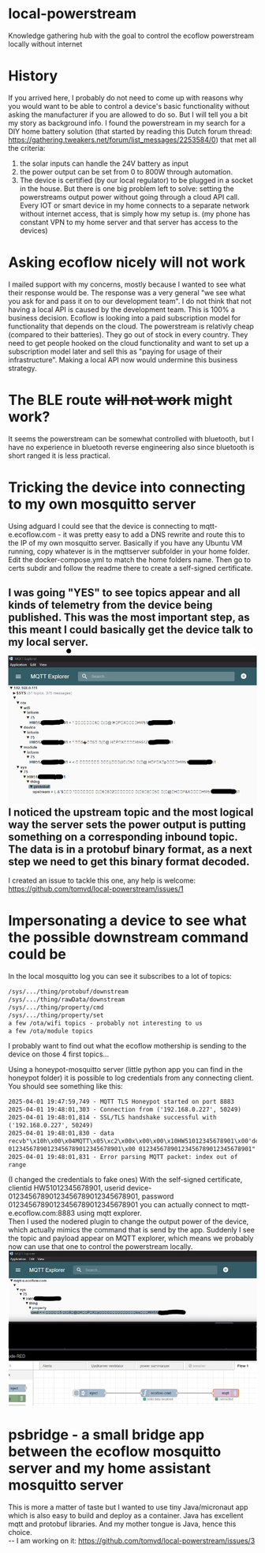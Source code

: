 # local-powerstream
Knowledge gathering hub with the goal to control the ecoflow powerstream locally without internet

# History
If you arrived here, I probably do not need to come up with reasons why you would want to be able to control a device's basic functionality without asking the manufacturer if you are allowed to do so. But I will tell you a bit my story as background info.
I found the powerstream in my search for a DIY home battery solution (that started by reading this Dutch forum thread: https://gathering.tweakers.net/forum/list_messages/2253584/0) that met all the criteria:
1) the solar inputs can handle the 24V battery as input
2) the power output can be set from 0 to 800W through automation.
3) The device is certified (by our local regulator) to be plugged in a socket in the house.
But there is one big problem left to solve: setting the powerstreams output power without going through a cloud API call. Every IOT or smart device in my home connects to a separate network without internet access, that is simply how my setup is. (my phone has constant VPN to my home server and that server has access to the devices)

# Asking ecoflow nicely will not work
I mailed support with my concerns, mostly because I wanted to see what their response would be. The response was a very general "we see what you ask for and pass it on to our development team". I do not think that not having a local API is caused by the development team. This is 100% a business decision.
Ecoflow is looking into a paid subscription model for functionality that depends on the cloud. The powerstream is relativly cheap (compared to their batteries). They go out of stock in every country. They need to get people hooked on the cloud functionality and want to set up a subscription model later and sell this as "paying for usage of their infrastructure".
Making a local API now would undermine this business strategy.

# The BLE route ~~will not work~~ might work?
It seems the powerstream can be somewhat controlled with bluetooth,
but I have no experience in bluetooth reverse engineering also since bluetooth is short ranged it is less practical.

# Tricking the device into connecting to my own mosquitto server
Using adguard I could see that the device is connecting to mqtt-e.ecoflow.com - it was pretty easy to add a DNS rewrite and route this to the IP of my own mosquitto server.
Basically if you have any Ubuntu VM running, copy whatever is in the mqttserver subfolder in your home folder. Edit the docker-compose.yml to match the home folders name. Then go to certs subdir and follow the readme there to create a self-signed certificate.  
  
I was going **"YES"** to see topics appear and all kinds of telemetry from the device being published. This was the most important step, as this meant I could basically get the device talk to my local server.
![alt text](mqttexplorer.png)
I noticed the upstream topic and the most logical way the server sets the power output is putting something on a corresponding inbound topic.
The data is in a protobuf binary format, as a next step we need to get this binary format decoded.
--  
I created an issue to tackle this one, any help is welcome:
https://github.com/tomvd/local-powerstream/issues/1

# Impersonating a device to see what the possible downstream command could be
In the local mosquitto log you can see it subscribes to a lot of topics:
````
/sys/.../thing/protobuf/downstream
/sys/.../thing/rawData/downstream
/sys/.../thing/property/cmd
/sys/.../thing/property/set
a few /ota/wifi topics - probably not interesting to us
a few /ota/module topics
````
I probably want to find out what the ecoflow mothership is sending to the device on those 4 first topics...   

Using a honeypot-mosquitto server (little python app you can find in the honeypot folder) it is possible to log credentials from any connecting client.
You should see something like this:
````
2025-04-01 19:47:59,749 - MQTT TLS Honeypot started on port 8883
2025-04-01 19:48:01,303 - Connection from ('192.168.0.227', 50249)
2025-04-01 19:48:01,814 - SSL/TLS handshake successful with ('192.168.0.227', 50249)
2025-04-01 19:48:01,830 - data recvb"\x10h\x00\x04MQTT\x05\xc2\x00x\x00\x00\x10HW51012345678901\x00'device-01234567890123456789012345678901\x00 01234567890123456789012345678901"
2025-04-01 19:48:01,831 - Error parsing MQTT packet: index out of range
````
(I changed the credentials to fake ones)
With the self-signed certificate, clientid HW51012345678901, userid device-01234567890123456789012345678901, password 01234567890123456789012345678901
you can actually connect to mqtt-e.ecoflow.com:8883 using mqtt explorer.  
Then I used the nodered plugin to change the output power of the device, which actually mimics the command that is send by the app.
Suddenly I see the topic and payload appear on MQTT explorer, which means we probably now can use that one to control the powerstream locally.
![alt text](mqttexplorer2.png)

# psbridge - a small bridge app between the ecoflow mosquitto server and my home assistant mosquitto server
This is more a matter of taste but I wanted to use tiny Java/micronaut app which is also easy to build and deploy as a container.
Java has excellent mqtt and protobuf libraries. And my mother tongue is Java, hence this choice.  
-- I am working on it: https://github.com/tomvd/local-powerstream/issues/3
